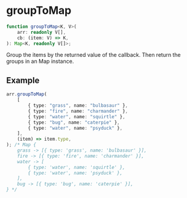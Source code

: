 # groupToMap

```ts
function groupToMap<K, V>(
    arr: readonly V[],
    cb: (item: V) => K,
): Map<K, readonly V[]>;
```

Group the items by the returned value of the callback. Then return the groups in
an Map instance.

## Example

```ts
arr.groupToMap(
    [
        { type: "grass", name: "bulbasaur" },
        { type: "fire", name: "charmander" },
        { type: "water", name: "squirtle" },
        { type: "bug", name: "caterpie" },
        { type: "water", name: "psyduck" },
    ],
    (item) => item.type,
); /* Map {
    grass -> [{ type: 'grass', name: 'bulbasaur' }],
    fire -> [{ type: 'fire', name: 'charmander' }],
    water -> [
        { type: 'water', name: 'squirtle' },
        { type: 'water', name: 'psyduck' },
    ],
    bug -> [{ type: 'bug', name: 'caterpie' }],
} */
```
